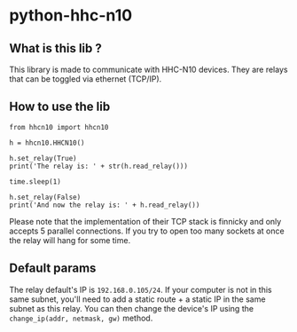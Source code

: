 # python-hhc-n10

## What is this lib ?
This library is made to communicate with HHC-N10 devices. They are relays that can be toggled via ethernet (TCP/IP).

## How to use the lib
```python3
from hhcn10 import hhcn10

h = hhcn10.HHCN10()

h.set_relay(True)
print('The relay is: ' + str(h.read_relay()))

time.sleep(1)

h.set_relay(False)
print('And now the relay is: ' + h.read_relay())
```

Please note that the implementation of their TCP stack is finnicky and only accepts 5 parallel connections. If you try to open too many sockets at once the relay will hang for some time.

## Default params
The relay default's IP is `192.168.0.105/24`. If your computer is not in this same subnet, you'll need to add a static route + a static IP in the same subnet as this relay. You can then change the device's IP using the `change_ip(addr, netmask, gw)` method.
